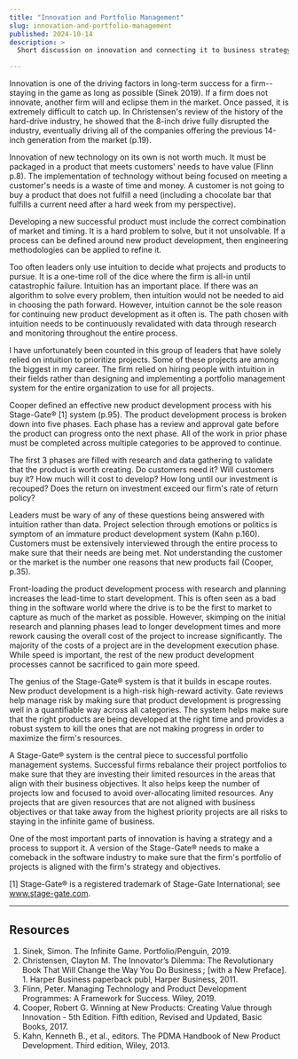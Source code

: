 ```yaml
---
title: "Innovation and Portfolio Management"
slug: innovation-and-portfolio-management
published: 2024-10-14
description: >
  Short discussion on innovation and connecting it to business strategy.

---
```


Innovation is one of the driving factors in long-term success for a firm--staying in the game as
long as possible (Sinek 2019). If a firm does not innovate, another firm will and eclipse them in
the market. Once passed, it is extremely difficult to catch up. In Christensen's review of the
history of the hard-drive industry, he showed that the 8-inch drive fully disrupted the industry,
eventually driving all of the companies offering the previous 14-inch generation from the market
(p.19).

Innovation of new technology on its own is not worth much. It must be packaged in a product that
meets customers' needs to have value (Flinn p.8). The implementation of technology without being
focused on meeting a customer's needs is a waste of time and money. A customer is not going to buy a
product that does not fulfill a need (including a chocolate bar that fulfills a current need after a
hard week from my perspective).

Developing a new successful product must include the correct combination of market and timing. It is
a hard problem to solve, but it not unsolvable. If a process can be defined around new product
development, then engineering methodologies can be applied to refine it.

Too often leaders only use intuition to decide what projects and products to pursue. It is a
one-time roll of the dice where the firm is all-in until catastrophic failure. Intuition has an
important place. If there was an algorithm to solve every problem, then intuition would not be
needed to aid in choosing the path forward. However, intuition cannot be the sole reason for
continuing new product development as it often is. The path chosen with intuition needs to be
continuously revalidated with data through research and monitoring throughout the entire process.

I have unfortunately been counted in this group of leaders that have solely relied on intuition to
prioritize projects. Some of these projects are among the biggest in my career. The firm relied on
hiring people with intuition in their fields rather than designing and implementing a portfolio
management system for the entire organization to use for all projects.

Cooper defined an effective new product development process with his Stage-Gate® [1] system (p.95).
The product development process is broken down into five phases. Each phase has a review and
approval gate before the product can progress onto the next phase. All of the work in prior phase
must be completed across multiple categories to be approved to continue. 

The first 3 phases are filled with research and data gathering to validate that the product is worth
creating. Do customers need it? Will customers buy it? How much will it cost to develop? How long
until our investment is recouped? Does the return on investment exceed our firm's rate of return
policy?

Leaders must be wary of any of these questions being answered with intuition rather than data.
Project selection through emotions or politics is symptom of an immature product development system
(Kahn p.160). Customers must be extensively interviewed through the entire process to make sure that
their needs are being met. Not understanding the customer or the market is the number one reasons
that new products fail (Cooper, p.35).

Front-loading the product development process with research and planning increases the lead-time to
start development. This is often seen as a bad thing in the software world where the drive is to be
the first to market to capture as much of the market as possible. However, skimping on the initial
research and planning phases lead to longer development times and more rework causing the overall
cost of the project to increase significantly. The majority of the costs of a project are in the
development execution phase. While speed is important, the rest of the new product development
processes cannot be sacrificed to gain more speed. 

The genius of the Stage-Gate® system is that it builds in escape routes. New product
development is a high-risk high-reward activity. Gate reviews help manage risk by making sure that
product development is progressing well in a quantifiable way across all categories. The system
helps make sure that the right products are being developed at the right time and provides a robust
system to kill the ones that are not making progress in order to maximize the firm's resources.

A Stage-Gate® system is the central piece to successful portfolio management systems.
Successful firms rebalance their project portfolios to make sure that they are investing their
limited resources in the areas that align with their business objectives. It also helps keep the
number of projects low and focused to avoid over-allocating limited resources. Any projects that are
given resources that are not aligned with business objectives or that take away from the highest
priority projects are all risks to staying in the infinite game of business.

One of the most important parts of innovation is having a strategy and a process to support it. A
version of the Stage-Gate® needs to make a comeback in the software industry to make sure that
the firm's portfolio of projects is aligned with the firm's strategy and objectives.


[1] Stage-Gate® is a registered trademark of Stage-Gate International; see www.stage-gate.com.

---

## Resources

1. Sinek, Simon. The Infinite Game. Portfolio/Penguin, 2019.
2. Christensen, Clayton M. The Innovator’s Dilemma: The Revolutionary Book That Will Change the Way You Do Business ; [with a New Preface]. 1. Harper Business paperback publ, Harper Business, 2011.
3. Flinn, Peter. Managing Technology and Product Development Programmes: A Framework for Success. Wiley, 2019.
4. Cooper, Robert G. Winning at New Products: Creating Value through Innovation - 5th Edition. Fifth edition, Revised and Updated, Basic Books, 2017.
5. Kahn, Kenneth B., et al., editors. The PDMA Handbook of New Product Development. Third edition, Wiley, 2013.

